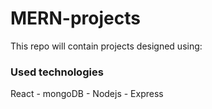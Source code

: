 # MERN-projects
This repo will contain projects designed using:
### Used technologies 
React - mongoDB - Nodejs - Express
